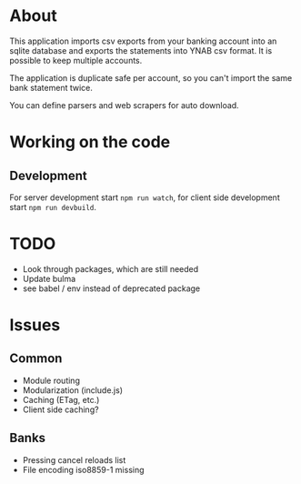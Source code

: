 # About

This application imports csv exports from your banking account into an sqlite
database and exports the statements into YNAB csv format.
It is possible to keep multiple accounts.

The application is duplicate safe per account, so you can't import the same
bank statement twice.

You can define parsers and web scrapers for auto download.

# Working on the code

## Development

For server development start `npm run watch`, for client side development start `npm run devbuild`.

# TODO


- Look through packages, which are still needed
- Update bulma
- see babel / env instead of deprecated package

# Issues

## Common

- Module routing
- Modularization (include.js)
- Caching (ETag, etc.)
- Client side caching?

## Banks

- Pressing cancel reloads list
- File encoding iso8859-1 missing
